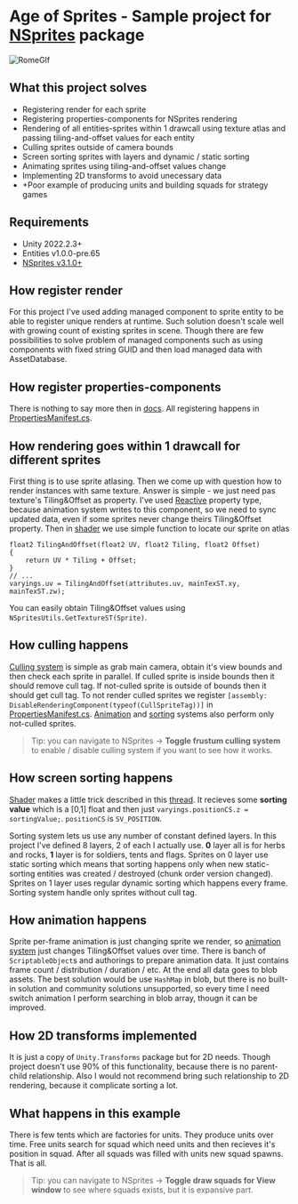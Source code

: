 # Age of Sprites - Sample project for [NSprites](https://github.com/Antoshidza/NSprites) package

![RomeGIf](https://user-images.githubusercontent.com/19982288/204523105-7cabb122-954c-4fb0-97bc-becb27d2d2b9.gif)

## What this project solves
* Registering render for each sprite
* Registering properties-components for NSprites rendering
* Rendering of all entities-sprites within 1 drawcall using texture atlas and passing tiling-and-offset values for each entity
* Culling sprites outside of camera bounds
* Screen sorting sprites with layers and dynamic / static sorting
* Animating sprites using tiling-and-offset values change
* Implementing 2D transforms to avoid unecessary data
* +Poor example of producing units and building squads for strategy games

## Requirements
* Unity 2022.2.3+
* Entities v1.0.0-pre.65
* [NSprites v3.1.0+](https://github.com/Antoshidza/NSprites/releases/tag/v3.1.0)

## How register render
For this project I've used adding managed component to sprite entity to be able to register unique renders at runtime. Such solution doesn't scale well with growing count of existing sprites in scene. Though there are few possibilities to solve problem of managed components such as using components with fixed string GUID and then load managed data with AssetDatabase.

## How register properties-components
There is nothing to say more then in [docs](https://github.com/Antoshidza/NSprites/wiki/Register-components-as-properties). All registering happens in [PropertiesManifest.cs](https://github.com/Antoshidza/NSprites-Dev/blob/main/Assets/Sources/PropertiesManifest.cs).

## How rendering goes within 1 drawcall for different sprites
First thing is to use sprite atlasing. Then we come up with question how to render instances with same texture. Answer is simple - we just need pas texture's Tiling&Offset as property. I've used [Reactive](https://github.com/Antoshidza/NSprites/wiki/Property-update-modes) property type, because animation system writes to this component, so we need to sync updated data, even if some sprites never change theirs Tiling&Offset property. Then in [shader](https://github.com/Antoshidza/NSprites-Dev/blob/main/Assets/Content/Graphics/SimpleSpriteShader.shader) we use simple function to locate our sprite on atlas
```hlsl
float2 TilingAndOffset(float2 UV, float2 Tiling, float2 Offset)
{
    return UV * Tiling + Offset;
}
// ...
varyings.uv = TilingAndOffset(attributes.uv, mainTexST.xy, mainTexST.zw);
```
You can easily obtain Tiling&Offset values using `NSpritesUtils.GetTextureST(Sprite)`.

## How culling happens
[Culling system](https://github.com/Antoshidza/NSprites-Dev/blob/main/Assets/Sources/NSprites%20Foundation/Base/Systems/SpriteFrustumCullingSystem.cs) is simple as grab main camera, obtain it's view bounds and then check each sprite in parallel. If culled sprite is inside bounds then it should remove cull tag. If not-culled sprite is outside of bounds then it should get cull tag. To not render culled sprites we register `[assembly: DisableRenderingComponent(typeof(CullSpriteTag))]` in [PropertiesManifest.cs](https://github.com/Antoshidza/NSprites-Dev/blob/main/Assets/Sources/PropertiesManifest.cs). [Animation](https://github.com/Antoshidza/NSprites-Dev/blob/main/Assets/Sources/NSprites%20Foundation/Animation/Systems/SpriteUVAnimationSystem.cs) and [sorting](https://github.com/Antoshidza/NSprites-Dev/blob/main/Assets/Sources/NSprites%20Foundation/Sorting/Systems/SpriteSortingSystem.cs) systems also perform only not-culled sprites.
> Tip: you can navigate to NSprites -> **Toggle frustum culling system** to enable / disable culling system if you want to see how it works. 

## How screen sorting happens
[Shader](https://github.com/Antoshidza/NSprites-Dev/blob/main/Assets/Content/Graphics/SimpleSpriteShader.shader) makes a little trick described in this [thread](https://forum.unity.com/threads/how-to-sort-2d-objects-with-same-z-position-in-shader.1347008/#post-8506538). It recieves some **sorting value** which is a [0,1] float and then just `varyings.positionCS.z = sortingValue;`. `positionCS` is `SV_POSITION`.

Sorting system lets us use any number of constant defined layers. In this project I've defined 8 layers, 2 of each I actually use. **0** layer all is for herbs and rocks, **1** layer is for soldiers, tents and flags. Sprites on 0 layer use static sorting which means that sorting happens only when new static-sorting entities was created / destroyed (chunk order version changed). Sprites on 1 layer uses regular dynamic sorting which happens every frame. Sorting system handle only sprites without cull tag.

## How animation happens
Sprite per-frame animation is just changing sprite we render, so [animation system]((https://github.com/Antoshidza/NSprites-Dev/blob/main/Assets/Sources/NSprites%20Foundation/Animation/Systems/SpriteUVAnimationSystem.cs)) just changes Tiling&Offset values over time. There is banch of `ScriptableObject`s and authorings to prepare animation data. It just contains frame count / distribution / duration / etc. At the end all data goes to blob assets.
The best solution would be use `HashMap` in blob, but there is no built-in solution and community solutions unsupported, so every time I need switch animation I perform searching in blob array, thougn it can be improved.

## How 2D transforms implemented
It is just a copy of `Unity.Transforms` package but for 2D needs. Though project doesn't use 90% of this functionality, because there is no parent-child relationship. Also I would not recommend bring such relationship to 2D rendering, because it complicate sorting a lot.

## What happens in this example
There is few tents which are factories for units. They produce units over time. Free units search for squad which need units and then recieves it's position in squad. After all squads was filled with units new squad spawns. That is all. 
>Tip: you can navigate to NSprites -> **Toggle draw squads for View window** to see where squads exists, but it is expansive part.
